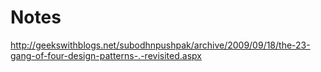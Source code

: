# Notes

http://geekswithblogs.net/subodhnpushpak/archive/2009/09/18/the-23-gang-of-four-design-patterns-.-revisited.aspx
